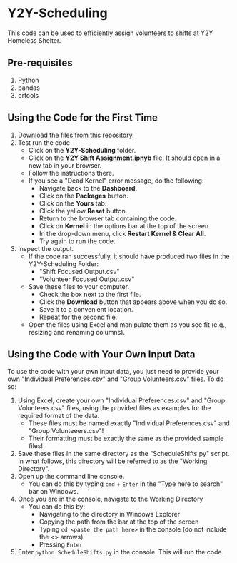 # Y2Y-Scheduling
This code can be used to efficiently assign volunteers to shifts at Y2Y Homeless Shelter.

## Pre-requisites
1. Python
2. pandas
3. ortools


## Using the Code for the First Time
1. Download the files from this repository.
5. Test run the code
    - Click on the **Y2Y-Scheduling** folder.
    - Click on the **Y2Y Shift Assignment.ipnyb** file.  It should open in a new tab in your browser.
    - Follow the instructions there.
    - If you see a "Dead Kernel" error message, do the following:
        - Navigate back to the **Dashboard**.
        - Click on the **Packages** button.
        - Click on the **Yours** tab.
        - Click the yellow **Reset** button.
        - Return to the browser tab containing the code.
        - Click on **Kernel** in the options bar at the top of the screen.
        - In the drop-down menu, click **Restart Kernel & Clear All**.
        - Try again to run the code.
6. Inspect the output.
    - If the code ran successfully, it should have produced two files in the Y2Y-Scheduling Folder:
      - "Shift Focused Output.csv"
      - "Volunteer Focused Output.csv"
    - Save these files to your computer.
      - Check the box next to the first file.
      - Click the **Download** button that appears above when you do so.
      - Save it to a convenient location.
      - Repeat for the second file.
   - Open the files using Excel and manipulate them as you see fit (e.g., resizing and renaming columns).
   
   
## Using the Code with Your Own Input Data
To use the code with your own input data, you just need to provide your own "Individual Preferences.csv" and "Group Volunteers.csv" files.  To do so:
1. Using Excel, create your own "Individual Preferences.csv" and "Group Volunteers.csv" files, using the provided files as examples for the required format of the data.
   - These files must be named exactly "Individual Preferences.csv" and "Group Volunteeers.csv"!
   - Their formatting must be exactly the same as the provided sample files!
2. Save these files in the same directory as the "ScheduleShifts.py" script.  In what follows, this directory will be referred to as the "Working Directory". 
3. Open up the command line console.
    - You can do this by typing `cmd` + `Enter` in the "Type here to search" bar on Windows.
4. Once you are in the console, navigate to the Working Directory
    - You can do this by: 
        - Navigating to the directory in Windows Explorer 
        - Copying the path from the bar at the top of the screen
        - Typing `cd <paste the path here>` in the console (do not include the <> arrows)
        - Pressing `Enter`
4. Enter `python ScheduleShifts.py` in the console.  This will run the code.

